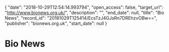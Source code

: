 {
  "date": "2018-10-29T12:54:14.993794", 
  "open_access": false, 
  "target_url": "http://www.bionews.org.uk/", 
  "description": "", 
  "end_date": null, 
  "title": "Bio News", 
  "record_id": "20181029T125414/EcsTzJ4GJsRn7DREhzvOBw==", 
  "publisher": "bionews.org.uk", 
  "start_date": null
}

# Bio News

